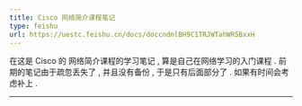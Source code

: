 ```yaml
---
title: Cisco 网络简介课程笔记
type: feishu
url: https://uestc.feishu.cn/docs/doccndnlBH9C1TRJWTahWR5BxxH
---
```


在这是 Cisco 的 网络简介课程的学习笔记 , 算是自己在网络学习的入门课程 . 前期的笔记由于疏忽丢失了 , 并且没有备份 , 于是只有后面部分了 . 如果有时间会考虑补上 . 

<!-- more -->

---

